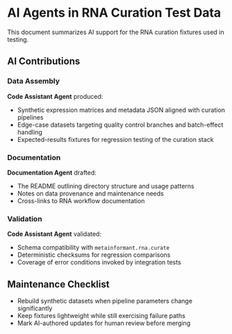 # AI Agents in RNA Curation Test Data

This document summarizes AI support for the RNA curation fixtures used in testing.

## AI Contributions

### Data Assembly
**Code Assistant Agent** produced:
- Synthetic expression matrices and metadata JSON aligned with curation pipelines
- Edge-case datasets targeting quality control branches and batch-effect handling
- Expected-results fixtures for regression testing of the curation stack

### Documentation
**Documentation Agent** drafted:
- The README outlining directory structure and usage patterns
- Notes on data provenance and maintenance needs
- Cross-links to RNA workflow documentation

### Validation
**Code Assistant Agent** validated:
- Schema compatibility with `metainformant.rna.curate`
- Deterministic checksums for regression comparisons
- Coverage of error conditions invoked by integration tests

## Maintenance Checklist
- Rebuild synthetic datasets when pipeline parameters change significantly
- Keep fixtures lightweight while still exercising failure paths
- Mark AI-authored updates for human review before merging


